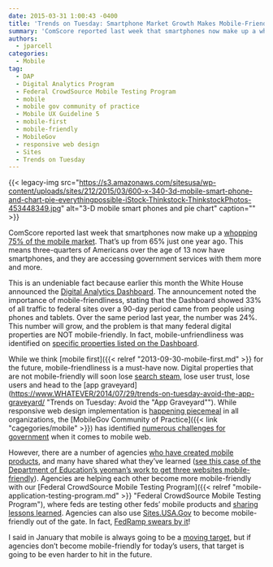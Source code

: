 ```yaml
---
date: 2015-03-31 1:00:43 -0400
title: 'Trends on Tuesday: Smartphone Market Growth Makes Mobile-Friendly a Must'
summary: 'ComScore reported last week that smartphones now make up a whopping 75% of the mobile market. That&rsquo;s up from 65% just one year ago. This means three-quarters of Americans over the age of 13 now have smartphones, and they are accessing government services with them more and more. This is an undeniable fact because earlier this'
authors:
  - jparcell
categories:
  - Mobile
tag:
  - DAP
  - Digital Analytics Program
  - Federal CrowdSource Mobile Testing Program
  - mobile
  - mobile gov community of practice
  - Mobile UX Guideline 5
  - mobile-first
  - mobile-friendly
  - MobileGov
  - responsive web design
  - Sites
  - Trends on Tuesday
---
```


{{< legacy-img src="https://s3.amazonaws.com/sitesusa/wp-content/uploads/sites/212/2015/03/600-x-340-3d-mobile-smart-phone-and-chart-pie-everythingpossible-iStock-Thinkstock-ThinkstockPhotos-453448349.jpg" alt="3-D mobile smart phones and pie chart" caption="" >}} 

ComScore reported last week that smartphones now make up a [whopping 75% of the mobile market](http://www.mobilemarketingwatch.com/smartphones-now-three-quarters-of-the-mobile-market-49151/). That’s up from 65% just one year ago. This means three-quarters of Americans over the age of 13 now have smartphones, and they are accessing government services with them more and more.

This is an undeniable fact because earlier this month the White House announced the <a href="https://www.WHATEVER/2015/03/19/turning-government-data-into-better-public-service/" target="_blank">Digital Analytics Dashboard</a>. The announcement noted the importance of mobile-friendliness, stating that the Dashboard showed 33% of all traffic to federal sites over a 90-day period came from people using phones and tablets. Over the same period last year, the number was 24%. This number will grow, and the problem is that many federal digital properties are NOT mobile-friendly. In fact, mobile-unfriendliness was identified on <a href="http://www.nextgov.com/mobile/2015/03/4-most-popular-dot-govs-arent-mobile-friendly/108135/" target="_blank">specific properties listed on the Dashboard</a>.

While we think [mobile first]({{< relref "2013-09-30-mobile-first.md" >}} for the future, mobile-friendliness is a must-have now. Digital properties that are not mobile-friendly will soon lose [search steam,](https://www.WHATEVER/2015/03/03/trends-on-tuesday-google-to-implement-mobile-friendly-rankings/ "Trends on Tuesday: Google to Implement Mobile-Friendly Rankings") lose user trust, lose users and head to the [app graveyard](https://www.WHATEVER/2014/07/29/trends-on-tuesday-avoid-the-app-graveyard/ "Trends on Tuesday: Avoid the "App Graveyard""). While responsive web design implementation is [happening piecemeal](https://www.WHATEVER/2015/01/13/trends-on-tuesday-responsive-web-design-implementation-happening-piecemeal/ "Trends On Tuesday: Responsive Web Design Implementation Happening Piecemeal") in all organizations, the [MobileGov Community of Practice]({{< link "cagegories/mobile" >}}) has identified [numerous challenges for government](https://www.WHATEVER/2014/10/21/responsive-web-design-challenges-webinar-recap/ "Responsive Web Design Challenges Webinar Recap") when it comes to mobile web.

However, there are a number of agencies [who have created mobile products](http://www.usa.gov/mobileapps.shtml), and many have shared what they&#8217;ve learned (<a href="https://www.WHATEVER/2015/02/12/building-brick-by-brick-ed-govs-website-redesign-and-mobile-implementation/" target="_blank">see this case of the Department of Education&#8217;s yeoman&#8217;s work to get three websites mobile-friendly</a>). Agencies are helping each other become more mobile-friendly with our [Federal CrowdSource Mobile Testing Program]({{< relref "mobile-application-testing-program.md" >}} "Federal CrowdSource Mobile Testing Program"), where feds are testing other feds&#8217; mobile products and <a title="Trends on Tuesday: Mobile Web Lessons From the CrowdSource Mobile Testing Program" href="https://www.WHATEVER/2015/02/24/trends-on-tuesday-mobile-web-lessons-from-the-crowdsource-mobile-testing-program/" target="_blank">sharing lessons learned</a>. Agencies can also use <a href="https://sites.usa.gov/" target="_blank">Sites.USA.Gov</a> to become mobile-friendly out of the gate. In fact, <a href="https://www.WHATEVER/2015/03/12/the-new-fedramp-gov-is-here/" target="_blank">FedRamp swears by it</a>!

I said in January that mobile is always going to be a <a title="How Government will Accelerate Anytime, Anywhere Services and Information in 2015" href="https://www.WHATEVER/2015/01/29/how-government-will-accelerate-anytime-anywhere-services-and-information-in-2015/" target="_blank">moving target</a>, but if agencies don&#8217;t become mobile-friendly for today&#8217;s users, that target is going to be even harder to hit in the future.